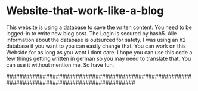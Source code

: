 # Website-that-work-like-a-blog #

This website is using a database to save the writen content. You need to be logged-in to write new blog post. 
The Login is secured by hash5. Alle information about the database is outsurced for safety.
I was using an h2 database if you want to you can easily change that. You can work on this Webside for as long as you want i dont care.
I hope you can use this code a few things getting written in german so you may need to translate that.
You can use it without mention me. So have fun.

###############################################################################################

